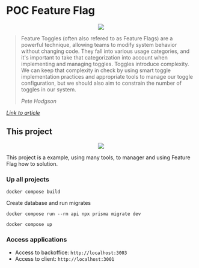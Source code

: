 # POC Feature Flag

<p align="center">
  <img src="https://user-images.githubusercontent.com/15862643/223220640-7d772297-4922-4668-8105-b869e79f6239.png" />
</p>

> Feature Toggles (often also refered to as Feature Flags) are a powerful technique, allowing teams to modify system behavior without changing code. They fall into various usage categories, and it's important to take that categorization into account when implementing and managing toggles. Toggles introduce complexity. We can keep that complexity in check by using smart toggle implementation practices and appropriate tools to manage our toggle configuration, but we should also aim to constrain the number of toggles in our system.
>
> _Pete Hodgson_

_[Link to article](https://martinfowler.com/articles/feature-toggles.html)_

## This project


<p align="center">
  <img src="https://user-images.githubusercontent.com/15862643/223223377-be4f02c1-7d22-46c3-9248-c9325b89e520.png" />
</p>

This project is a example, using many tools, to manager and using Feature Flag how to solution.

### Up all projects

```
docker compose build
```

Create database and run migrates

```
docker compose run --rm api npx prisma migrate dev
```

```
docker compose up
```

### Access applications

- Access to backoffice: `http://localhost:3003`
- Access to client: `http://localhost:3001`